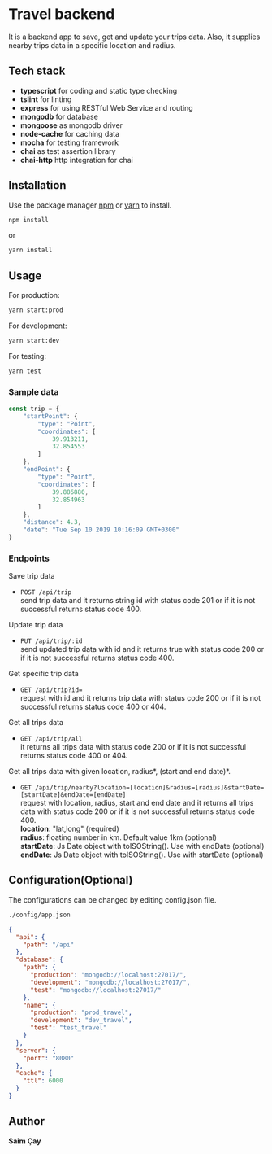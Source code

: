 # Travel backend
It is a backend app to save, get and update your trips data. Also, it supplies nearby trips data in a specific location and radius.


## Tech stack
* **typescript** for coding and static type checking
* **tslint** for linting
* **express** for using RESTful Web Service and routing
* **mongodb** for database
* **mongoose** as mongodb driver
* **node-cache** for caching data
* **mocha** for testing framework
* **chai** as test assertion library
* **chai-http** http integration for chai

## Installation

Use the package manager [npm](https://www.npmjs.com/) or [yarn](https://yarnpkg.com/) to install.
```bash
npm install
```
or
```bash
yarn install
```


## Usage
For production:
```bash
yarn start:prod
```

For development:
```bash
yarn start:dev
```

For testing:
```bash
yarn test
```
### Sample data
```javascript
const trip = {
    "startPoint": {
        "type": "Point",
        "coordinates": [
            39.913211,
            32.854553
        ]
    },
    "endPoint": {
        "type": "Point",
        "coordinates": [
            39.886880,
            32.854963
        ]
    },
    "distance": 4.3,
    "date": "Tue Sep 10 2019 10:16:09 GMT+0300"
}
```


### Endpoints
Save trip data
- `POST /api/trip`  
send trip data and it returns string id with status code 201 or if it is not successful returns status code 400.  

Update trip data
- `PUT /api/trip/:id`  
send updated trip data with id and it returns true with status code 200 or if it is not successful returns status code 400. 


Get specific trip data
- `GET /api/trip?id=`  
request with id and it returns trip data with status code 200 or if it is not successful returns status code 400 or 404. 

Get all trips data
- `GET /api/trip/all`  
it returns all trips data with status code 200 or if it is not successful returns status code 400 or 404. 


Get all trips data with given location, radius*, (start and end date)*.
- `GET /api/trip/nearby?location=[location]&radius=[radius]&startDate=[startDate]&endDate=[endDate]`  
request with location, radius, start and end date and it returns all trips data with status code 200 or if it is not successful returns status code 400.   
**location**: "lat,long" (required)  
**radius**: floating number in km. Default value 1km (optional)  
**startDate**: Js Date object with toISOString(). Use with endDate (optional)  
**endDate**: Js Date object with toISOString(). Use with startDate (optional)  

## Configuration(Optional)
The configurations can be changed by editing config.json file.

```bash
./config/app.json
```
```json
{
  "api": {
    "path": "/api"
  },
  "database": {
    "path": {
      "production": "mongodb://localhost:27017/",
      "development": "mongodb://localhost:27017/",
      "test": "mongodb://localhost:27017/"
    },
    "name": {
      "production": "prod_travel",
      "development": "dev_travel",
      "test": "test_travel"
    }
  },
  "server": {
    "port": "8080"
  },
  "cache": {
    "ttl": 6000
  }
}
```

## Author
**Saim Çay**
